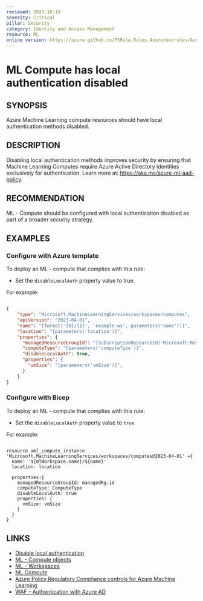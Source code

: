 ```yaml
---
reviewed: 2023-10-10
severity: Critical
pillar: Security
category: Identity and Access Management
resource: ML
online version: https://azure.github.io/PSRule.Rules.Azure/en/rules/Azure.ML.DisableLocalAuth/
---
```


# ML Compute has local authentication disabled

## SYNOPSIS

Azure Machine Learning compute resources should have local authentication methods disabled.

## DESCRIPTION

Disabling local authentication methods improves security by ensuring that Machine Learning Computes require Azure Active Directory identities exclusively for authentication. Learn more at: https://aka.ms/azure-ml-aad-policy.

## RECOMMENDATION

ML - Compute should be configured with local authentication disabled as part of a broader security strategy. 

## EXAMPLES

### Configure with Azure template

To deploy an ML - compute that complies with this rule:

- Set the `disableLocalAuth` property value to true.

For example:

```json

{
    "type": "Microsoft.MachineLearningServices/workspaces/computes",
    "apiVersion": "2023-04-01",
    "name": "[format('{0}/{1}', 'example-ws', parameters('name'))]",
    "location": "[parameters('location')]",
    "properties": {
      "managedResourceGroupId": "[subscriptionResourceId('Microsoft.Resources/resourceGroups', 'example-rg')]",
      "computeType": "[parameters('computeType')]",
      "disableLocalAuth": true,
      "properties": {
        "vmSize": "[parameters('vmSize')]",
      }
    }
}

```

### Configure with Bicep

To deploy an ML - compute that complies with this rule:

- Set the `disableLocalAuth` property value to `true`.

For example:

```bicep

resource aml_compute_instance 'Microsoft.MachineLearningServices/workspaces/computes@2023-04-01' ={
  name: '${mlWorkspace.name}/${name}'
  location: location

  properties:{
    managedResourceGroupId: managedRg.id
    computeType: ComputeType
    disableLocalAuth: true
    properties: {
      vmSize: vmSize 
    }
  }
}
```

## LINKS

- [Disable local authentication](https://learn.microsoft.com/azure/machine-learning/how-to-integrate-azure-policy?view=azureml-api-2#disable-local-authentication)
- [ML - Compute objects](https://learn.microsoft.com/azure/templates/microsoft.machinelearningservices/workspaces/computes?pivots=deployment-language-bicep#resource-format)
- [ML - Workspaces](https://learn.microsoft.com/azure/templates/microsoft.machinelearningservices/2023-04-01/workspaces?pivots=deployment-language-bicep)
- [ML Compute](https://learn.microsoft.com/azure/machine-learning/azure-machine-learning-glossary?view=azureml-api-2#compute)
- [Azure Policy Regulatory Compliance controls for Azure Machine Learning](https://learn.microsoft.com/azure/machine-learning/security-controls-policy?view=azureml-api-2)
- [WAF - Authentication with Azure AD](https://learn.microsoft.com/azure/well-architected/security/design-identity-authentication)
